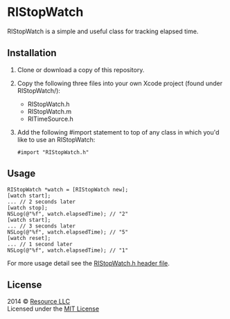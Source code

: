 # RIStopWatch

RIStopWatch is a simple and useful class for tracking elapsed time.

## Installation

1. Clone or download a copy of this repository.
2. Copy the following three files into your own Xcode project (found under RIStopWatch/):
	- RIStopWatch.h
	- RIStopWatch.m
	- RITimeSource.h
3. Add the following #import statement to top of any class in which you'd like to use an RIStopWatch:

    `#import "RIStopWatch.h"`

## Usage

```objc
RIStopWatch *watch = [RIStopWatch new];
[watch start];
... // 2 seconds later
[watch stop];
NSLog(@"%f", watch.elapsedTime); // "2"
[watch start];
... // 3 seconds later
NSLog(@"%f", watch.elapsedTime); // "5"
[watch reset];
... // 1 second later
NSLog(@"%f", watch.elapsedTime); // "1"
```

For more usage detail see the [RIStopWatch.h header file](RIStopWatch/RIStopWatch.h).

## License
2014 © [Resource LLC](http://resource.com)  
Licensed under the [MIT License](https://github.com/resource/Front-End-Standards/blob/master/LICENSE.md)